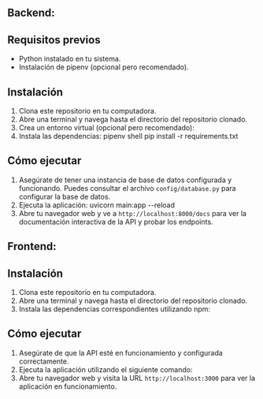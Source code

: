 ## Backend:
## Requisitos previos
- Python instalado en tu sistema.
- Instalación de pipenv (opcional pero recomendado).

## Instalación
1. Clona este repositorio en tu computadora.
2. Abre una terminal y navega hasta el directorio del repositorio clonado.
3. Crea un entorno virtual (opcional pero recomendado):
4. Instala las dependencias:
pipenv shell
pip install -r requirements.txt


## Cómo ejecutar
1. Asegúrate de tener una instancia de base de datos configurada y funcionando. Puedes consultar el archivo `config/database.py` para configurar la base de datos.
2. Ejecuta la aplicación: uvicorn main:app --reload
3. Abre tu navegador web y ve a `http://localhost:8000/docs` para ver la documentación interactiva de la API y probar los endpoints.



## Frontend:
## Instalación
1. Clona este repositorio en tu computadora.
2. Abre una terminal y navega hasta el directorio del repositorio clonado.
3. Instala las dependencias correspondientes utilizando npm:


## Cómo ejecutar
1. Asegúrate de que la API esté en funcionamiento y configurada correctamente.
2. Ejecuta la aplicación utilizando el siguiente comando:
3. Abre tu navegador web y visita la URL `http://localhost:3000` para ver la aplicación en funcionamiento.

